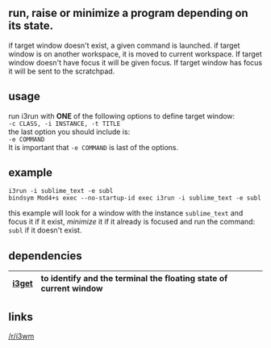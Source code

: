 
run, raise or minimize a program depending on its state.
-------------------------------------------

if target window doesn't exist, a given command is launched. if target window is on another workspace, it is moved to current workspace. If target window doesn't have focus it will be given focus. If target window has focus it will be sent to the scratchpad.

usage
-----
run i3run with **ONE** of the following options to define target window:  
`-c CLASS, -i INSTANCE, -t TITLE`  
the last option you should include is:  
`-e COMMAND`  
It is important that `-e COMMAND` is last of the options.

example
-------
    i3run -i sublime_text -e subl
    bindsym Mod4+s exec --no-startup-id exec i3run -i sublime_text -e subl

this example will look for a window with the instance `sublime_text` and focus it if it exist, *minimize* it if it already is focused and run the command: `subl` if it doesn't exist.

dependencies
------------
[i3get](/i3ass/i3get) | to identify and the terminal the floating state of current window
:---|:---

links
-----
[/r/i3wm](https://www.reddit.com/r/i3wm/comments/6x0p0q/oc_i3run/)
